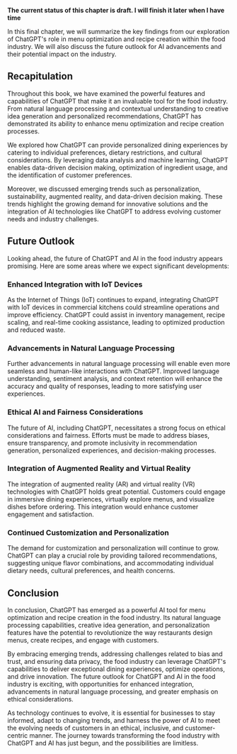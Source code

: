 **The current status of this chapter is draft. I will finish it later when I have time**

In this final chapter, we will summarize the key findings from our exploration of ChatGPT's role in menu optimization and recipe creation within the food industry. We will also discuss the future outlook for AI advancements and their potential impact on the industry.

Recapitulation
--------------

Throughout this book, we have examined the powerful features and capabilities of ChatGPT that make it an invaluable tool for the food industry. From natural language processing and contextual understanding to creative idea generation and personalized recommendations, ChatGPT has demonstrated its ability to enhance menu optimization and recipe creation processes.

We explored how ChatGPT can provide personalized dining experiences by catering to individual preferences, dietary restrictions, and cultural considerations. By leveraging data analysis and machine learning, ChatGPT enables data-driven decision making, optimization of ingredient usage, and the identification of customer preferences.

Moreover, we discussed emerging trends such as personalization, sustainability, augmented reality, and data-driven decision making. These trends highlight the growing demand for innovative solutions and the integration of AI technologies like ChatGPT to address evolving customer needs and industry challenges.

Future Outlook
--------------

Looking ahead, the future of ChatGPT and AI in the food industry appears promising. Here are some areas where we expect significant developments:

### Enhanced Integration with IoT Devices

As the Internet of Things (IoT) continues to expand, integrating ChatGPT with IoT devices in commercial kitchens could streamline operations and improve efficiency. ChatGPT could assist in inventory management, recipe scaling, and real-time cooking assistance, leading to optimized production and reduced waste.

### Advancements in Natural Language Processing

Further advancements in natural language processing will enable even more seamless and human-like interactions with ChatGPT. Improved language understanding, sentiment analysis, and context retention will enhance the accuracy and quality of responses, leading to more satisfying user experiences.

### Ethical AI and Fairness Considerations

The future of AI, including ChatGPT, necessitates a strong focus on ethical considerations and fairness. Efforts must be made to address biases, ensure transparency, and promote inclusivity in recommendation generation, personalized experiences, and decision-making processes.

### Integration of Augmented Reality and Virtual Reality

The integration of augmented reality (AR) and virtual reality (VR) technologies with ChatGPT holds great potential. Customers could engage in immersive dining experiences, virtually explore menus, and visualize dishes before ordering. This integration would enhance customer engagement and satisfaction.

### Continued Customization and Personalization

The demand for customization and personalization will continue to grow. ChatGPT can play a crucial role by providing tailored recommendations, suggesting unique flavor combinations, and accommodating individual dietary needs, cultural preferences, and health concerns.

Conclusion
----------

In conclusion, ChatGPT has emerged as a powerful AI tool for menu optimization and recipe creation in the food industry. Its natural language processing capabilities, creative idea generation, and personalization features have the potential to revolutionize the way restaurants design menus, create recipes, and engage with customers.

By embracing emerging trends, addressing challenges related to bias and trust, and ensuring data privacy, the food industry can leverage ChatGPT's capabilities to deliver exceptional dining experiences, optimize operations, and drive innovation. The future outlook for ChatGPT and AI in the food industry is exciting, with opportunities for enhanced integration, advancements in natural language processing, and greater emphasis on ethical considerations.

As technology continues to evolve, it is essential for businesses to stay informed, adapt to changing trends, and harness the power of AI to meet the evolving needs of customers in an ethical, inclusive, and customer-centric manner. The journey towards transforming the food industry with ChatGPT and AI has just begun, and the possibilities are limitless.
